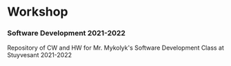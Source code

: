 # Workshop 
### Software Development 2021-2022 

Repository of CW and HW for Mr. Mykolyk's Software Development Class at Stuyvesant 2021-2022
